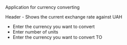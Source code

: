 Application for currency converting

Header - Shows the current exchange rate against UAH

- Enter the currency you want to convert
- Enter number of units
- Enter the currency you want to convert TO

